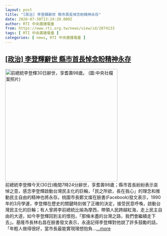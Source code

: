 ```yaml
---
layout: post
title: "[政治] 李登輝辭世 縣市首長悼念盼精神永存"
date: 2020-07-30T13:24:20.000Z
author: RTI 中央廣播電臺
from: https://www.rti.org.tw/news/view/id/2074133
tags: [ RTI 中央廣播電臺 ]
categories: [ news, RTI 中央廣播電臺 ]
---
```

<!--1596115460000-->
[[政治] 李登輝辭世 縣市首長悼念盼精神永存](https://www.rti.org.tw/news/view/id/2074133)
------

<div>
<img src="https://static.rti.org.tw/assets/thumbnails/2020/07/30/b3426eef9f7bd08d46aa212f4041b50b.jpg" width="360" alt="前總統李登輝30日辭世，享耆壽98歲。 (圖:中央社檔案照片)" title="前總統李登輝30日辭世，享耆壽98歲。 (圖:中央社檔案照片)"><br>前總統李登輝今天(30日)晚間7時24分辭世，享耆壽98歲；縣市首長紛紛表示哀悼之意，感念李登輝啟動台灣民主化的巨輪，「民之所欲，長在我心」的理念和推動民主自由的精神也將永存。桃園市長鄭文燦在臉書(Facebook)發文表示，1990年的3月學運，李登輝在歷史的關鍵時刻做了正確的決定，接受民意呼喚，啟動台灣民主化的巨輪；有人曾將李前總統比喻為摩西，帶領人民跨越紅海，走上民主自由的大道，如今李登輝回到主的懷抱，「那條未盡的台灣之路，我們會繼續走下去」。基隆市長林右昌在臉書發文表示，永遠記得李登輝對他說了許多鼓勵的話，「年輕人做得很好，當市長最能實現理想抱負...<a target="_blank" href="https://www.rti.org.tw/news/view/id/2074133">...more</a>
</div>
